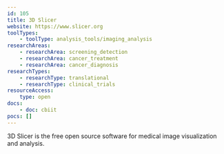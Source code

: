 ```yaml
---
id: 105
title: 3D Slicer
website: https://www.slicer.org
toolTypes:
	- toolType: analysis_tools/imaging_analysis
researchAreas:
	- researchArea: screening_detection
	- researchArea: cancer_treatment
	- researchArea: cancer_diagnosis
researchTypes:
	- researchType: translational
	- researchType: clinical_trials
resourceAccess:
    type: open
docs:
    - doc: cbiit
pocs: []        
---
```

3D Slicer is the free open source software for medical image visualization and analysis.
